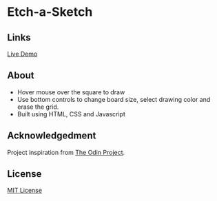 # Etch-a-Sketch

## Links

[Live Demo](https://spykernz.github.io/odin-etch/)

## About

- Hover mouse over the square to draw
- Use bottom controls to change board size, select drawing color and erase the grid.
- Built using HTML, CSS and Javascript

## Acknowledgedment

Project inspiration from [The Odin Project](https://www.theodinproject.com).

## License

[MIT License](https://opensource.org/licenses/MIT)
